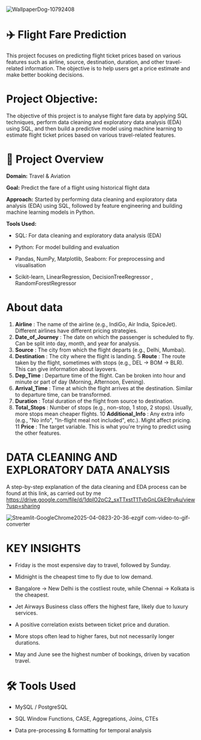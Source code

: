 
![WallpaperDog-10792408](https://github.com/user-attachments/assets/c2e2ab27-5429-4422-a76b-366ed773e408)

# ✈️ **Flight Fare Prediction**


This project focuses on predicting flight ticket prices based on various features such as airline, source, destination, duration, and other travel-related information. The objective is to help users get a price estimate and make better booking decisions.

# Project Objective:
The objective of this project is to analyse flight fare data by applying SQL techniques, perform data cleaning and exploratory data analysis (EDA) using SQL, and then build a predictive model using machine learning to estimate flight ticket prices based on various travel-related features.

# 📌 **Project Overview**
**Domain:** Travel & Aviation

**Goal:** Predict the fare of a flight using historical flight data

**Approach:** Started by performing data cleaning and exploratory data analysis (EDA) using SQL, followed by feature engineering and building machine learning models in Python.

**Tools Used:**

- SQL: For data cleaning and exploratory data analysis (EDA)

- Python: For model building and evaluation

- Pandas, NumPy, Matplotlib, Seaborn: For preprocessing and visualisation

- Scikit-learn, LinearRegression, DecisionTreeRegressor , RandomForestRegressor

# **About data**

1. **Airline** : 	The name of the airline (e.g., IndiGo, Air India, SpiceJet). Different airlines have different pricing strategies.
2. **Date_of_Journey** :	The date on which the passenger is scheduled to fly. Can be split into day, month, and year for analysis.
3. **Source** :	The city from which the flight departs (e.g., Delhi, Mumbai).
4. **Destination** :	The city where the flight is landing.
5 **Route** :	The route taken by the flight, sometimes with stops (e.g., DEL → BOM → BLR). This can give information about layovers.
6. **Dep_Time** :	Departure time of the flight. Can be broken into hour and minute or part of day (Morning, Afternoon, Evening).
7. **Arrival_Time** :	Time at which the flight arrives at the destination. Similar to departure time, can be transformed.
8. **Duration** :	Total duration of the flight from source to destination.
9. **Total_Stops** :	Number of stops (e.g., non-stop, 1 stop, 2 stops). Usually, more stops mean cheaper flights.
10 **Additional_Info** :	Any extra info (e.g., "No info", "In-flight meal not included", etc.). Might affect pricing.
11 **Price** : The target variable. This is what you're trying to predict using the other features.


# **DATA CLEANING AND EXPLORATORY DATA ANALYSIS**

A step-by-step explanation of the data cleaning and EDA process can be found at this link, as carried out by me
https://drive.google.com/file/d/1dpIO2pC2_sxTTxstT1TvbGnLGkE9rvAu/view?usp=sharing

![Streamlit-GoogleChrome2025-04-0823-20-36-ezgif com-video-to-gif-converter](https://github.com/user-attachments/assets/6591f485-548d-43c3-bd93-e68dcfe48a22)


# **KEY INSIGHTS**

- Friday is the most expensive day to travel, followed by Sunday.

- Midnight is the cheapest time to fly due to low demand.

- Bangalore → New Delhi is the costliest route, while Chennai → Kolkata is the cheapest.

- Jet Airways Business class offers the highest fare, likely due to luxury services.

- A positive correlation exists between ticket price and duration.

- More stops often lead to higher fares, but not necessarily longer durations.

- May and June see the highest number of bookings, driven by vacation travel.


# **🛠 Tools Used**

- MySQL / PostgreSQL

- SQL Window Functions, CASE, Aggregations, Joins, CTEs

- Data pre-processing & formatting for temporal analysis







